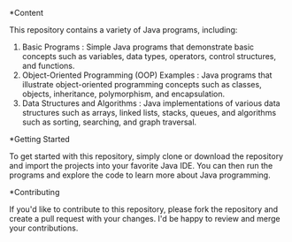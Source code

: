 *Content

This repository contains a variety of Java programs, including:

1) Basic Programs
   : Simple Java programs that demonstrate basic concepts such as variables, data types, operators, control structures, and functions.
2) Object-Oriented Programming (OOP) Examples
   : Java programs that illustrate object-oriented programming concepts such as classes, objects, inheritance, polymorphism, and encapsulation.
3) Data Structures and Algorithms
   : Java implementations of various data structures such as arrays, linked lists, stacks, queues, and algorithms such as sorting, searching, and graph traversal.
   
*Getting Started
   
To get started with this repository, simply clone or download the repository and import the projects into your favorite Java IDE. You can then run the programs and explore the code to learn more about Java programming.

*Contributing

If you'd like to contribute to this repository, please fork the repository and create a pull request with your changes. I'd be happy to review and merge your contributions.


